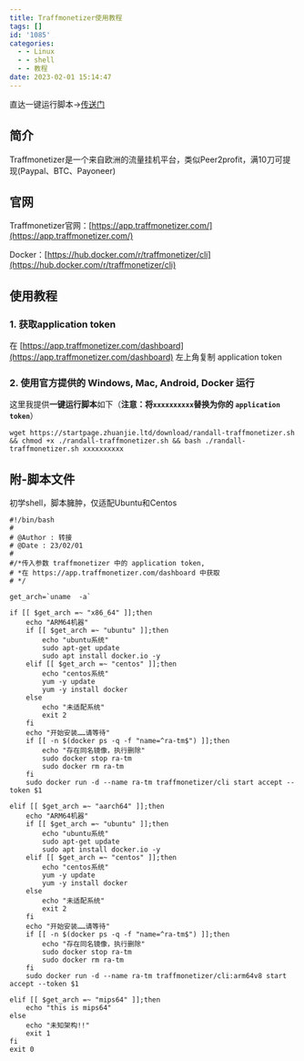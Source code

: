 ```yaml
---
title: Traffmonetizer使用教程
tags: []
id: '1085'
categories:
  - - Linux
  - - shell
  - - 教程
date: 2023-02-01 15:14:47
---
```


直达一键运行脚本→[传送门](https://blog.zhuanjie.ltd/2023/02/01/traffmonetizer%e4%bd%bf%e7%94%a8%e6%95%99%e7%a8%8b/#2.-%E4%BD%BF%E7%94%A8%E5%AE%98%E6%96%B9%E6%8F%90%E4%BE%9B%E7%9A%84%20Windows%2C%20Mac%2C%20Android%2C%20Docker%20%E8%BF%90%E8%A1%8C)

## 简介

Traffmonetizer是一个来自欧洲的流量挂机平台，类似Peer2profit，满10刀可提现(Paypal、BTC、Payoneer)

## 官网

Traffmonetizer官网：[https://app.traffmonetizer.com/](https://app.traffmonetizer.com/)

Docker：[https://hub.docker.com/r/traffmonetizer/cli](https://hub.docker.com/r/traffmonetizer/cli)

## 使用教程

### 1\. 获取application token

在 [https://app.traffmonetizer.com/dashboard](https://app.traffmonetizer.com/dashboard) 左上角复制 application token

### 2\. 使用官方提供的 Windows, Mac, Android, Docker 运行

这里我提供**一键运行脚本**如下（**注意：将`xxxxxxxxxx`替换为你的 `application token`**）

```
wget https://startpage.zhuanjie.ltd/download/randall-traffmonetizer.sh && chmod +x ./randall-traffmonetizer.sh && bash ./randall-traffmonetizer.sh xxxxxxxxxx
```

## 附-脚本文件

初学shell，脚本臃肿，仅适配Ubuntu和Centos

```
#!/bin/bash
#
# @Author : 转接
# @Date : 23/02/01
#
#/*传入参数 traffmonetizer 中的 application token, 
# *在 https://app.traffmonetizer.com/dashboard 中获取
# */

get_arch=`uname  -a`

if [[ $get_arch =~ "x86_64" ]];then
    echo "ARM64机器"
    if [[ $get_arch =~ "ubuntu" ]];then
        echo "ubuntu系统"
        sudo apt-get update
        sudo apt install docker.io -y
    elif [[ $get_arch =~ "centos" ]];then
        echo "centos系统"
        yum -y update
        yum -y install docker
    else
        echo "未适配系统"
        exit 2
    fi
    echo "开始安装……请等待"
    if [[ -n $(docker ps -q -f "name=^ra-tm$") ]];then
        echo "存在同名镜像，执行删除"
        sudo docker stop ra-tm
        sudo docker rm ra-tm
    fi
    sudo docker run -d --name ra-tm traffmonetizer/cli start accept --token $1

elif [[ $get_arch =~ "aarch64" ]];then
    echo "ARM64机器"
    if [[ $get_arch =~ "ubuntu" ]];then
        echo "ubuntu系统"
        sudo apt-get update
        sudo apt install docker.io -y
    elif [[ $get_arch =~ "centos" ]];then
        echo "centos系统"
        yum -y update
        yum -y install docker
    else
        echo "未适配系统"
        exit 2
    fi
    echo "开始安装……请等待"
    if [[ -n $(docker ps -q -f "name=^ra-tm$") ]];then
        echo "存在同名镜像，执行删除"
        sudo docker stop ra-tm
        sudo docker rm ra-tm
    fi
    sudo docker run -d --name ra-tm traffmonetizer/cli:arm64v8 start accept --token $1
    
elif [[ $get_arch =~ "mips64" ]];then
    echo "this is mips64"
else
    echo "未知架构!!"
    exit 1
fi
exit 0
```